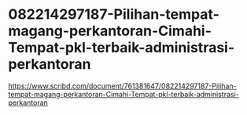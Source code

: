 # 082214297187-Pilihan-tempat-magang-perkantoran-Cimahi-Tempat-pkl-terbaik-administrasi-perkantoran
https://www.scribd.com/document/761381647/082214297187-Pilihan-tempat-magang-perkantoran-Cimahi-Tempat-pkl-terbaik-administrasi-perkantoran
